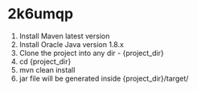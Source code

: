 # 2k6umqp
1. Install Maven latest version
2. Install Oracle Java version 1.8.x
3. Clone the project into any dir - {project_dir}
4. cd {project_dir}
4. mvn clean install
5. jar file will be generated inside {project_dir}/target/
